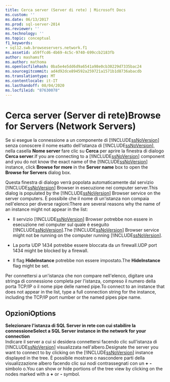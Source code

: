 ```yaml
---
title: Cerca server (Server di rete) | Microsoft Docs
ms.custom: ''
ms.date: 06/13/2017
ms.prod: sql-server-2014
ms.reviewer: ''
ms.technology: ''
ms.topic: conceptual
f1_keywords:
- sql12.swb.browseservers.network.f1
ms.assetid: a59ffcd6-4b69-4c5c-9740-699ccb2183fb
author: mashamsft
ms.author: mathoma
ms.openlocfilehash: 0ba5e4e5dd6d9a6541a98e0cb30229d7335bac24
ms.sourcegitcommit: ad4d92dce894592a259721a1571b1d8736abacdb
ms.translationtype: MT
ms.contentlocale: it-IT
ms.lasthandoff: 08/04/2020
ms.locfileid: "87630078"
---
```

# <a name="browse-for-servers-network-servers"></a><span data-ttu-id="eed96-102">Cerca server (Server di rete)</span><span class="sxs-lookup"><span data-stu-id="eed96-102">Browse for Servers (Network Servers)</span></span>
  <span data-ttu-id="eed96-103">Se si esegue la connessione a un componente di [!INCLUDE[ssNoVersion](../includes/ssnoversion-md.md)] senza conoscere il nome esatto dell'istanza di [!INCLUDE[ssNoVersion](../includes/ssnoversion-md.md)], nella casella **Nome server** fare clic su **Cerca** per aprire la finestra di dialogo **Cerca server**.</span><span class="sxs-lookup"><span data-stu-id="eed96-103">If you are connecting to a [!INCLUDE[ssNoVersion](../includes/ssnoversion-md.md)] component and you do not know the exact name of the [!INCLUDE[ssNoVersion](../includes/ssnoversion-md.md)] instance, click **Browse for more** in the **Server name** box to open the **Browse for Servers** dialog box.</span></span>  
  
 <span data-ttu-id="eed96-104">Questa finestra di dialogo verrà popolata automaticamente dal servizio [!INCLUDE[ssNoVersion](../includes/ssnoversion-md.md)] Browser in esecuzione nei computer server.</span><span class="sxs-lookup"><span data-stu-id="eed96-104">This dialog is populated by the [!INCLUDE[ssNoVersion](../includes/ssnoversion-md.md)] Browser service on the server computers.</span></span> <span data-ttu-id="eed96-105">È possibile che il nome di un'istanza non compaia nell'elenco per diverse ragioni:</span><span class="sxs-lookup"><span data-stu-id="eed96-105">There are several reasons why the name of an instance might not appear in the list:</span></span>  
  
-   <span data-ttu-id="eed96-106">Il servizio [!INCLUDE[ssNoVersion](../includes/ssnoversion-md.md)] Browser potrebbe non essere in esecuzione nel computer sul quale è eseguito [!INCLUDE[ssNoVersion](../includes/ssnoversion-md.md)].</span><span class="sxs-lookup"><span data-stu-id="eed96-106">The [!INCLUDE[ssNoVersion](../includes/ssnoversion-md.md)] Browser service might not be running on the computer running [!INCLUDE[ssNoVersion](../includes/ssnoversion-md.md)].</span></span>  
  
-   <span data-ttu-id="eed96-107">La porta UDP 1434 potrebbe essere bloccata da un firewall.</span><span class="sxs-lookup"><span data-stu-id="eed96-107">UDP port 1434 might be blocked by a firewall.</span></span>  
  
-   <span data-ttu-id="eed96-108">Il flag **HideInstance** potrebbe non essere impostato.</span><span class="sxs-lookup"><span data-stu-id="eed96-108">The **HideInstance** flag might be set.</span></span>  
  
 <span data-ttu-id="eed96-109">Per connettersi a un'istanza che non compare nell'elenco, digitare una stringa di connessione completa per l'istanza, compreso il numero della porta TCP/IP o il nome pipe delle named pipe.</span><span class="sxs-lookup"><span data-stu-id="eed96-109">To connect to an instance that does not appear in the list, type a full connection string for the instance, including the TCP/IP port number or the named pipes pipe name.</span></span>  
  
## <a name="options"></a><span data-ttu-id="eed96-110">Opzioni</span><span class="sxs-lookup"><span data-stu-id="eed96-110">Options</span></span>  
 <span data-ttu-id="eed96-111">**Selezionare l'istanza di SQL Server in rete con cui stabilire la connessione**</span><span class="sxs-lookup"><span data-stu-id="eed96-111">**Select a SQL Server instance in the network for your connection**</span></span>  
 <span data-ttu-id="eed96-112">Indicare il server a cui si desidera connettersi facendo clic sull'istanza di [!INCLUDE[ssNoVersion](../includes/ssnoversion-md.md)] visualizzata nell'albero.</span><span class="sxs-lookup"><span data-stu-id="eed96-112">Designate the server you want to connect to by clicking on the [!INCLUDE[ssNoVersion](../includes/ssnoversion-md.md)] instance displayed in the tree.</span></span> <span data-ttu-id="eed96-113">È possibile mostrare o nascondere parti della visualizzazione albero facendo clic sui nodi contrassegnati con un **+** **-** simbolo o.</span><span class="sxs-lookup"><span data-stu-id="eed96-113">You can show or hide portions of the tree view by clicking on the nodes marked with a **+** or **-** symbol.</span></span>  
  
  
